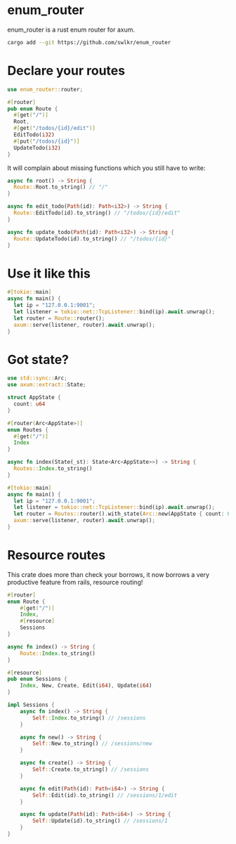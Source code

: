 # enum_router

enum_router is a rust enum router for axum.

```sh
cargo add --git https://github.com/swlkr/enum_router
```

# Declare your routes

```rust
use enum_router::router;

#[router]
pub enum Route {
  #[get("/")]
  Root,
  #[get("/todos/{id}/edit")]
  EditTodo(i32)
  #[put("/todos/{id}")]
  UpdateTodo(i32)
}
```

It will complain about missing functions which you still have to write:

```rust
async fn root() -> String {
  Route::Root.to_string() // "/"
}

async fn edit_todo(Path(id): Path<i32>) -> String {
  Route::EditTodo(id).to_string() // "/todos/{id}/edit"
}

async fn update_todo(Path(id): Path<i32>) -> String {
  Route::UpdateTodo(id).to_string() // "/todos/{id}"
}
```

# Use it like this

```rust
#[tokio::main]
async fn main() {
  let ip = "127.0.0.1:9001";
  let listener = tokio::net::TcpListener::bind(ip).await.unwrap();
  let router = Route::router();
  axum::serve(listener, router).await.unwrap();
}
```

# Got state?

```rust
use std::sync::Arc;
use axum::extract::State;

struct AppState {
  count: u64
}

#[router(Arc<AppState>)]
enum Routes {
  #[get("/")]
  Index
}

async fn index(State(_st): State<Arc<AppState>>) -> String {
  Routes::Index.to_string()
}

#[tokio::main]
async fn main() {
  let ip = "127.0.0.1:9001";
  let listener = tokio::net::TcpListener::bind(ip).await.unwrap();
  let router = Routes::router().with_state(Arc::new(AppState { count: 0 }));
  axum::serve(listener, router).await.unwrap();
}
```

# Resource routes

This crate does more than check your borrows, it now borrows a very productive feature from rails, resource routing!

```rust
#[router]
enum Route {
    #[get("/")]
    Index,
    #[resource]
    Sessions
}

async fn index() -> String {
    Route::Index.to_string()
}

#[resource]
pub enum Sessions {
    Index, New, Create, Edit(i64), Update(i64)
}

impl Sessions {
    async fn index() -> String {
        Self::Index.to_string() // /sessions
    }

    async fn new() -> String {
        Self::New.to_string() // /sessions/new
    }

    async fn create() -> String {
        Self::Create.to_string() // /sessions
    }

    async fn edit(Path(id): Path<i64>) -> String {
        Self::Edit(id).to_string() // /sessions/1/edit
    }

    async fn update(Path(id): Path<i64>) -> String {
        Self::Update(id).to_string() // /sessions/1
    }
}
```
